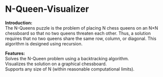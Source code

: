 # N-Queen-Visualizer <br/>
<b> Introduction:</b> <br/>
The N-Queens puzzle is the problem of placing N chess queens on an N×N chessboard so that no two queens threaten each other. Thus, a solution requires that no two queens share the same row, column, or diagonal.
This algorithm is designed using recursion.<br/>

<b>Features:</b> <br/>
Solves the N-Queen problem using a backtracking algorithm.<br/>
Visualizes the solution on a graphical chessboard.<br/>
Supports any size of N (within reasonable computational limits).<br/>
